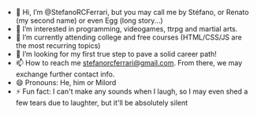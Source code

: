 - 👋 Hi, I’m @StefanoRCFerrari, but you may call me by Stéfano, or Renato (my second name) or even Egg (long story...)
- 👀 I’m interested in programming, videogames, ttrpg and martial arts.
- 🌱 I’m currently attending college and free courses (HTML/CSS/JS are the most recurring topics)
- 💞️ I’m looking for my first true step to pave a solid career path!
- 📫 How to reach me stefanorcferrari@gmail.com. From there, we may exchange further contact info.
- 😄 Pronouns: He, him or Milord
- ⚡ Fun fact: I can't make any sounds when I laugh, so I may even shed a few tears due to laughter, but it'll be absolutely silent

<!---
StefanoRCFerrari/StefanoRCFerrari is a ✨ special ✨ repository because its `README.md` (this file) appears on your GitHub profile.
You can click the Preview link to take a look at your changes.
--->

